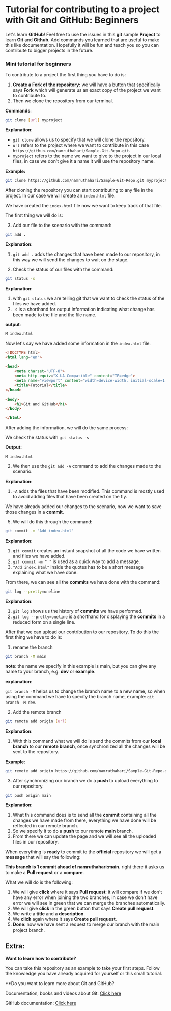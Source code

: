 # Tutorial for contributing to a project with Git and GitHub: Beginners

Let's learn **GitHub**! Feel free to use the issues in this **git** sample **Project** to learn **Git** and **Github**. Add commands you learned that are useful to make this like documentation. Hopefully it will be fun and teach you so you can contribute to bigger projects in the future.

### Mini tutorial for beginners

To contribute to a project the first thing you have to do is:

1. **Create a Fork of the repository:** we will have a button that specifically says **Fork** which will generate us an exact copy of the project we want to contribute to.
2. Then we clone the repository from our terminal.

**Commands**:

``` bash
git clone [url] myproject
```

**Explanation**:

* `git clone` allows us to specify that we will clone the repository. 
* `url` refers to the project where we want to contribute in this case `https://github.com/namruthahari/Sample-Git-Repo.git`.
* `myproject` refers to the name we want to give to the project in our local files, in case we don't give it a name it will use the repository name.

**Example:**

``` bash
git clone https://github.com/namruthahari/Sample-Git-Repo.git myproject
```

After cloning the repository you can start contributing to any file in the project. In our case we will create an `index.html` file.

We have created the `index.html` file now we want to keep track of that file.

The first thing we will do is:

3. Add our file to the scenario with the command:

``` bash
git add .
```

**Explanation:**

1. `git add .` adds the changes that have been made to our repository, in this way we will send the changes to wait on the stage.

4. Check the status of our files with the command:

``` bash
git status -s
```

**Explanation:**

1. with `git status` we are telling git that we want to check the status of the files we have added.
2. `-s` is a shorthand for output information indicating what change has been made to the file and the file name.

**output**:

```
M index.html
```

Now let's say we have added some information in the `index.html` file.

``` html
<!DOCTYPE html>
<html lang="en">

<head>
    <meta charset="UTF-8">
    <meta http-equiv="X-UA-Compatible" content="IE=edge">
    <meta name="viewport" content="width=device-width, initial-scale=1.0">
    <title>Tutorial</title>
</head>

<body>
    <h1>Git and GitHub</h1>
</body>

</html>
```

After adding the information, we will do the same process:

We check the status with `git status -s`

**Output:**

``` 
M index.html 
```

2. We then use the `git add -A` command to add the changes made to the scenario.

**Explanation:**

1. `-A` adds the files that have been modified. This command is mostly used to avoid adding files that have been created on the fly.

We have already added our changes to the scenario, now we want to save those changes in a **commit**. 

5. We will do this through the command:

```bash
git commit -m "Add index.html"
```

**Explanation**:

1. `git commit` creates an instant snapshot of all the code we have written and files we have added.
2. `git commit -m " "` is used as a quick way to add a message.
3. `"Add index.html"` inside the quotes has to be a short message explaining what we have done.



From there, we can see all the **commits** we have done with the command:

```bash
git log --pretty=oneline
```

**Explanation**:

1. `git log` shows us the history of **commits** we have performed.
2. `git log --pretty=oneline` is a shorthand for displaying the **commits** in a reduced form on a single line.



After that we can upload our contribution to our repository. To do this the first thing we have to do is:

1. rename the branch

```bash
git branch -M main
```

**note**: the name we specify in this example is main, but you can give any name to your branch, e.g. **dev** or **example**.

**explanation**:

`git branch -M` helps us to change the branch name to a new name, so when using the command we have to specify the branch name, example: `git branch -M dev`.

2. Add the remote branch

```bash
git remote add origin [url]
```

**Explanation**:

1. With this command what we will do is send the commits from our **local branch** to our **remote branch**, once synchronized all the changes will be sent to the repository.

**Example**:

```bash
git remote add origin https://github.com/namruthahari/Sample-Git-Repo.git
```

3. After synchronizing our branch we do a **push** to upload everything to our repository.

```bash
git push origin main
```

**Explanation**:

1. What this command does is to send all the **commit** containing all the changes we have made from there, everything we have done will be reflected in our remote branch.
2. So we specify it to do a **push** to our remote **main** branch.
3. From there we can update the page and we will see all the uploaded files in our repository.



When everything is **ready** to commit to the **official** repository we will get a **message** that will say the following:

**This branch is 1 commit ahead of namruthahari:main.** right there it asks us to make a **Pull request** or a **compare**.

What we will do is the following:

1. We will give **click** where it says **Pull request**: it will compare if we don't have any error when joining the two branches, in case we don't have error we will see in green that we can merge the branches automatically.
2. We will give **click** in the green button that says **Create pull request**.
3. We write a **title** and a **description**.
4. We **click** again where it says **Create pull request**.
5. **Done**: now we have sent a request to merge our branch with the main project branch.

## Extra:

**Want to learn how to contribute?**

You can take this repository as an example to take your first steps. Follow the knowledge you have already acquired for yourself or this small tutorial.

**Do you want to learn more about Git and GitHub?

Documentation, books and videos about Git:
[Click here](https://git-scm.com/doc)

GitHub documentation:
[Click here](https://docs.github.com/en/github)